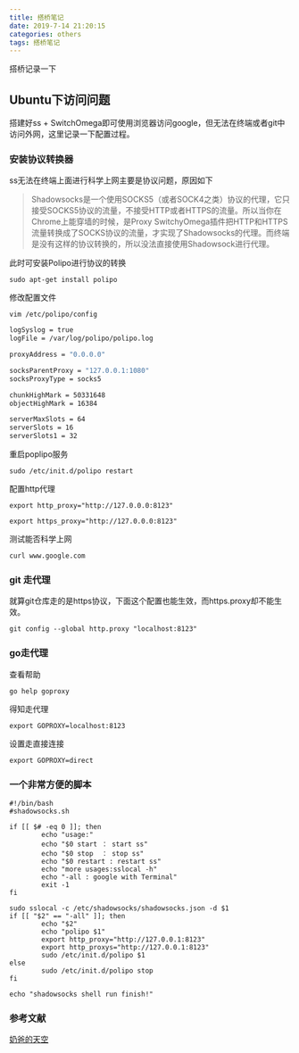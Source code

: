 ```yaml
---
title: 搭桥笔记
date: 2019-7-14 21:20:15
categories: others
tags: 搭桥笔记
---
```


搭桥记录一下

<!--more-->

## Ubuntu下访问问题

搭建好ss + SwitchOmega即可使用浏览器访问google，但无法在终端或者git中访问外网，这里记录一下配置过程。

### 安装协议转换器

ss无法在终端上面进行科学上网主要是协议问题，原因如下

> Shadowsocks是一个使用SOCKS5（或者SOCK4之类）协议的代理，它只接受SOCKS5协议的流量，不接受HTTP或者HTTPS的流量。所以当你在Chrome上能穿墙的时候，是Proxy SwitchyOmega插件把HTTP和HTTPS流量转换成了SOCKS协议的流量，才实现了Shadowsocks的代理。而终端是没有这样的协议转换的，所以没法直接使用Shadowsock进行代理。

此时可安装Polipo进行协议的转换

`sudo apt-get install polipo`

修改配置文件

`vim /etc/polipo/config`

```bash
logSyslog = true
logFile = /var/log/polipo/polipo.log

proxyAddress = "0.0.0.0"

socksParentProxy = "127.0.0.1:1080"
socksProxyType = socks5

chunkHighMark = 50331648
objectHighMark = 16384

serverMaxSlots = 64
serverSlots = 16
serverSlots1 = 32
```

重启poplipo服务

`sudo /etc/init.d/polipo restart`

配置http代理

`export http_proxy="http://127.0.0.0:8123"`

`export https_proxy="http://127.0.0.0:8123"`

测试能否科学上网

`curl www.google.com`

### git 走代理

就算git仓库走的是https协议，下面这个配置也能生效，而https.proxy却不能生效。

`git config --global http.proxy "localhost:8123"`

### go走代理

查看帮助

`go help goproxy`

得知走代理

`export GOPROXY=localhost:8123`

设置走直接连接

`export GOPROXY=direct`

### 一个非常方便的脚本

```shell
#!/bin/bash
#shadowsocks.sh

if [[ $# -eq 0 ]]; then
        echo "usage:"
        echo "$0 start ： start ss"
        echo "$0 stop  ： stop ss"
        echo "$0 restart : restart ss"
        echo "more usages:sslocal -h"
        echo "-all : google with Terminal"
        exit -1
fi

sudo sslocal -c /etc/shadowsocks/shadowsocks.json -d $1
if [[ "$2" == "-all" ]]; then
        echo "$2"
        echo "polipo $1"
        export http_proxy="http://127.0.0.1:8123"
        export http_proxys="http://127.0.0.1:8123"
        sudo /etc/init.d/polipo $1
else
        sudo /etc/init.d/polipo stop
fi

echo "shadowsocks shell run finish!"
```



### 参考文献

[奶爸的天空](https://www.meirenji.info/2017/12/09/Ubuntu%E9%85%8D%E7%BD%AEShadowsocks%E5%AE%9E%E7%8E%B0%E7%BB%88%E7%AB%AF%E4%BB%A3%E7%90%86/)



